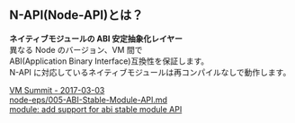 ## N-API(Node-API)とは？

**ネイティブモジュールの ABI 安定抽象化レイヤー**  
異なる Node のバージョン、VM 間で  
ABI(Application Binary Interface)互換性を保証します。  
N-API に対応しているネイティブモジュールは再コンパイルなしで動作します。

[VM Summit - 2017-03-03](https://github.com/nodejs/summit/issues/40)  
[node-eps/005-ABI-Stable-Module-API.md](https://github.com/nodejs/node-eps/blob/master/005-ABI-Stable-Module-API.md)  
[module: add support for abi stable module API ](https://github.com/nodejs/node/pull/11975)
